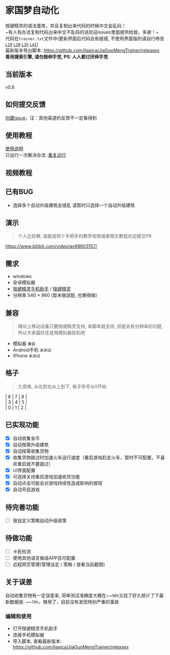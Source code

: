 # 家国梦自动化
按键精灵的语法蛋疼，并且复制出来代码的时候中文会乱码！  
~有人有办法复制代码出来中文不乱码的话欢迎issues里面提供给我，多谢！~  
代码在`trainer.txt`文件中(更新界面后代码会有报错, 不使用界面版的请自行修改 [`L19`](https://github.com/liasica/JiaGuoMengTrainer/blob/master/trainer.txt#L19) [`L20`](https://github.com/liasica/JiaGuoMengTrainer/blob/master/trainer.txt#L20) [`L35`](https://github.com/liasica/JiaGuoMengTrainer/blob/master/trainer.txt#L35) [`L41`](https://github.com/liasica/JiaGuoMengTrainer/blob/master/trainer.txt#L41))  
最新版本导出脚本: https://github.com/liasica/JiaGuoMengTrainer/releases  
**善用搜索引擎, 请勿做伸手党, PS: 人人都讨厌伸手党**

## 当前版本
v0.8

## 如何提交反馈
[创建issue](https://github.com/liasica/JiaGuoMengTrainer/issues/new)，注：其他渠道的反馈不一定看得到


## 使用教程
[使用说明](https://github.com/liasica/JiaGuoMengTrainer/wiki)  
只运行一次解决办法: [重复运行](https://github.com/liasica/JiaGuoMengTrainer/wiki/4.%E8%87%AA%E5%8A%A8%E5%8C%96%E8%AE%BE%E5%AE%9A#%E9%87%8D%E5%A4%8D%E8%BF%90%E8%A1%8C)

## 视频教程

## 已有BUG
- 选择多个自动升级建筑会错乱 请暂时只选择一个自动升级建筑

## 演示
> 个人比较懒, 谁能提供个手把手的教学视频或者图文教程欢迎提交PR  

https://www.bilibili.com/video/av69603157/

## 需求
- windows
- 安卓模拟器
- [按键精灵手机助手](http://www.mobileanjian.com/) / [按键精灵](http://www.mobileanjian.com/)
- 分辨率 540 × 960 (暂未做适配, 也懒得做)

## 兼容
> 理论上移动设备只要按键精灵支持, 本脚本就支持, 但是会有分辨率的问题, 所以大家最好还是用模拟器挂机吧

- 模拟器 `兼容`
- Android手机 `未测试`
- iPhone `未测试`

## 格子

> 九宫格, 从左到右从上到下, 格子序号从0开始

| 6 | 7 | 8 |  
| 3 | 4 | 5 |  
| 0 | 1 | 2 |  

## 已实现功能
- [x] 自动收集金币
- [x] 自动按需升级建筑
- [x] 自动按需收集货物
- [x] 收集货物跳过时加速火车运行速度（重启游戏赶走火车，暂时不可配置，不喜欢重启就不要跳过）
- [x] UI界面配置
- [x] 可选择关闭重启游戏加速收货功能
- [x] 自动点击可能会对游戏持续性造成影响的按钮
- [x] 自动开启游戏

## 待完善功能
- [ ] 按自定义策略自动升级政策

## 待做功能
- [ ] 卡死检测
- [ ] 使用其他语言做成APP且可配置
- [ ] 远程网页管理(管理设定 / 策略 / 查看当前截图)

## 关于误差
自动收集货物有一定误差率, 简单测试准确度大概在~~`90%`又挂了好久统计了下最新数据是: ~~`78%`，够用了，目前没有发现特别严重的事故

### 编辑和使用
- 打开按键精灵手机助手
- 连接手机模拟器
- 导入脚本, 查看最新版本: https://github.com/liasica/JiaGuoMengTrainer/releases
